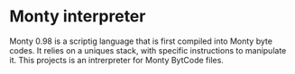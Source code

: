 # Monty interpreter

Monty 0.98 is a scriptig language that is first compiled into Monty byte codes. It relies on a uniques stack, with specific instructions to manipulate it. This projects is an intrerpreter for Monty BytCode files.
